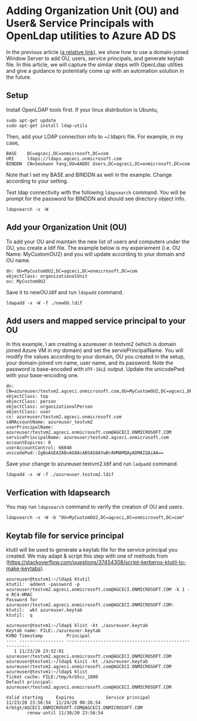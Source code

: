 # Adding Organization Unit (OU) and User& Service Principals with OpenLdap utilities to Azure AD DS

In the previous article ([a relative link](../wo_hdinsight/accumulo_aad_wo_hdinsight.md)), we show how to use a domain-joined Window Server to add OU, users, service principals, and generate keytab file. In this article, we will capture the similar steps with OpenLdap utilties and give a guidance to potentially come up with an automation solution in the future. 

## Setup 

Install OpenLDAP tools first. If your linux distribution is Ubuntu, 
```
sudo apt-get update
sudo apt-get install ldap-utils
```

Then, add your LDAP connection info to ~/.ldaprc file. For example, in my case,

```
BASE    DC=agceci,DC=onmicrosoft,DC=com
URI     ldaps://ldaps.agceci.onmicrosoft.com
BINDDN  CN=Seokwon Yang,OU=AADDC Users,DC=agceci,DC=onmicrosoft,DC=com
```
Note that I set my BASE and BINDDN as well in the example. Change according to your setting.

Test ldap connectivity with the following `ldapsearch` command. You will be prompt for the password for BINDDN and should see directory object info. 

```
ldapsearch -x -W
```

## Add your Organization Unit (OU)
To add your OU and maintain the new list of users and computers under the OU, you create a ldif file. The example below is my experiement (i.e. OU Name: MyCustomOU2) and you will update according to your domain and OU name.

```
dn: OU=MyCustomOU2,DC=agceci,DC=onmicrosoft,DC=com
objectClass: organizationalUnit
ou: MyCustomOU2
```

Save it to newOU.ldif and run `ldapadd` command.
```
ldapadd -x -W -f ./newOU.ldif
```

## Add users and mapped service principal to your OU
In this example, I am creating a azureuser in testvm2 (which is domain joined Azure VM in my domain) and set the serviePrincipalName. You will modify the values according to your domain, OU you created in the setup, your domain-joined vm name, user name, and its password. Note the password is base-encoded with `UTF-16LE` output. Update the unicodePwd with your base-encoding one. 

```
dn: CN=azureuser/testvm2.agceci.onmicrosoft.com,OU=MyCustomOU2,DC=agceci,DC=onmicrosoft,DC=com
objectClass: top
objectClass: person
objectClass: organizationalPerson
objectClass: user
cn: azureuser/testvm2.agceci.onmicrosoft.com
sAMAccountName: azureuser_testvm2
userPrincipalName: azureuser/testvm2.agceci.onmicrosoft.com@AGCECI.ONMICROSOFT.COM
servicePrincipalName: azureuser/testvm2.agceci.onmicrosoft.com
accountExpires: 0
userAccountControl: 66048
unicodePwd::IgBoAGEAZABvAG8AcABSAG8AYwBrAHMAMQAyADMAIQAiAA==
```

Save your change to azureuser.testvm2.ldif and run `ladpadd` command.
```
ldapadd -x -W -f ./azureuser.testvm2.ldif
```

## Verfication with ldapsearch
You may run `ldapsearch` command to verify the creation of OU and users.

```
ldapsearch -x -W -b "OU=MyCustomOU2,DC=agceci,DC=onmicrosoft,DC=com"
```

## Keytab file for service principal
ktutil will be used to generate a keytab file for the service principal you created. We may adapt & script this step with one of methods from (https://stackoverflow.com/questions/37454308/script-kerberos-ktutil-to-make-keytabs).

```
azureuser@testvm1:~/ldap$ ktutil
ktutil:  addent -password -p azureuser/testvm2.agceci.onmicrosoft.com@AGCECI.ONMICROSOFT.COM -k 1 -e RC4-HMAC
Password for azureuser/testvm2.agceci.onmicrosoft.com@AGCECI.ONMICROSOFT.COM:
ktutil:  wkt azureuser.keytab
ktutil:  q

azureuser@testvm1:~/ldap$ klist -kt ./azureuser.keytab
Keytab name: FILE:./azureuser.keytab
KVNO Timestamp         Principal
---- ----------------- --------------------------------------------------------
   1 11/23/20 23:52:01 azureuser/testvm2.agceci.onmicrosoft.com@AGCECI.ONMICROSOFT.COM
azureuser@testvm1:~/ldap$ kinit -kt ./azureuser.keytab azureuser/testvm2.agceci.onmicrosoft.com@AGCECI.ONMICROSOFT.COM
azureuser@testvm1:~/ldap$ klist
Ticket cache: FILE:/tmp/krb5cc_1000
Default principal: azureuser/testvm2.agceci.onmicrosoft.com@AGCECI.ONMICROSOFT.COM

Valid starting     Expires            Service principal
11/23/20 23:56:54  11/24/20 00:26:54  krbtgt/AGCECI.ONMICROSOFT.COM@AGCECI.ONMICROSOFT.COM
        renew until 11/30/20 23:56:54

```



